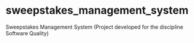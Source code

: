 # sweepstakes_management_system
Sweepstakes Management System (Project developed for the discipline Software Quality)
